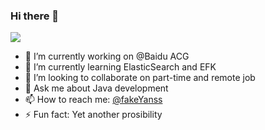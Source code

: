 ### Hi there 👋

<!--<img src="https://images.unsplash.com/photo-1489914099268-1dad649f76bf?ixlib=rb-1.2.1&q=80&fm=jpg&crop=entropy&cs=tinysrgb&w=1440&h=200&fit=crop&ixid=eyJhcHBfaWQiOjF9" />-->

<img src='https://source.unsplash.com/user/yanss/likes/1440x200' />


- 🔭 I’m currently working on @Baidu ACG
- 🌱 I’m currently learning ElasticSearch and EFK
- 👯 I’m looking to collaborate on part-time and remote job
- 💬 Ask me about Java development
- 📫 How to reach me: [@fakeYanss](https://github.com/fakeYanss)
- ⚡ Fun fact: Yet another prosibility


<!--
**fakeYanss/fakeYanss** is a ✨ _special_ ✨ repository because its `README.md` (this file) appears on your GitHub profile.

Here are some ideas to get you started:

- 🔭 I’m currently working on ...
- 🌱 I’m currently learning ...
- 👯 I’m looking to collaborate on ...
- 🤔 I’m looking for help with ...
- 💬 Ask me about ...
- 📫 How to reach me: ...
- 😄 Pronouns: ...
- ⚡ Fun fact: ...
-->
